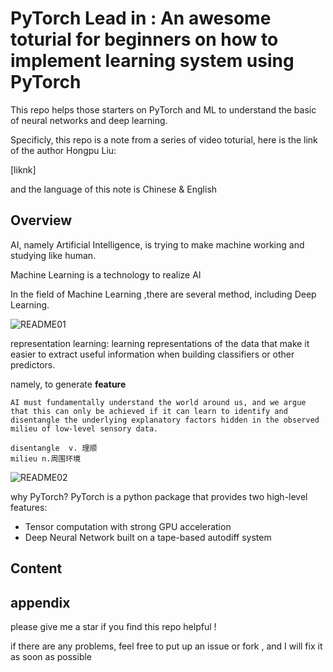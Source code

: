 # PyTorch Lead in : An awesome toturial for beginners on how to implement learning system using PyTorch

This repo helps those starters on PyTorch and ML to understand the basic of neural networks and deep learning. 

Specificly, this repo is a note from a series of video toturial, here is the link of the author Hongpu Liu:

[liknk]

and the language of this note is Chinese & English

## Overview

AI, namely Artificial Intelligence, is trying to make machine working and studying like human. 

Machine Learning is a technology to realize AI

In the field of Machine Learning ,there are several method, including Deep Learning.

![README01](dadamaowang/PytorchLeadingIn/pics/README01.PNG)

representation learning: learning representations of the data that make it easier to extract useful information when building classifiers or other predictors.

namely, to generate __feature__



```
AI must fundamentally understand the world around us, and we argue that this can only be achieved if it can learn to identify and disentangle the underlying explanatory factors hidden in the observed milieu of low-level sensory data.

disentangle  v. 理顺
milieu n.周围环境
```



![README02](dadamaowang/PytorchLeadingIn/pics/README02.PNG)



why PyTorch? PyTorch is a python package that provides two high-level features:

- Tensor computation with strong GPU acceleration
- Deep Neural Network built on a tape-based autodiff system



## Content















## appendix

please give me a star if you find this repo helpful !

if there are any problems, feel free to put up an issue or fork , and I will fix it as soon as possible
